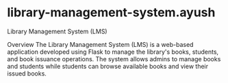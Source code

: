 # library-management-system.ayush
Library Management System (LMS)

Overview
The Library Management System (LMS) is a web-based application developed using Flask to manage the library's books, students, and book issuance operations. The system allows admins to manage books and students while students can browse available books and view their issued books.
